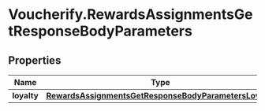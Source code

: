 # Voucherify.RewardsAssignmentsGetResponseBodyParameters

## Properties

Name | Type | Description | Notes
------------ | ------------- | ------------- | -------------
**loyalty** | [**RewardsAssignmentsGetResponseBodyParametersLoyalty**](RewardsAssignmentsGetResponseBodyParametersLoyalty.md) |  | [optional] 


